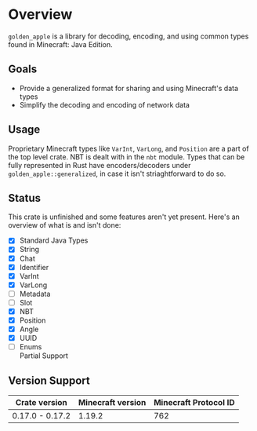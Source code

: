 # Overview

`golden_apple` is a library for decoding, encoding, and using common types found in Minecraft: Java Edition.

## Goals

- Provide a generalized format for sharing and using Minecraft's data types
- Simplify the decoding and encoding of network data

## Usage

Proprietary Minecraft types like `VarInt`, `VarLong`, and `Position` are a part of the top level crate. NBT is dealt with in the `nbt` module.
Types that can be fully represented in Rust have encoders/decoders under `golden_apple::generalized`, in case it isn't striaghtforward to do so.

## Status

This crate is unfinished and some features aren't yet present. Here's an overview of what is and isn't done:

- [X] Standard Java Types  
- [X] String  
- [X] Chat
- [X] Identifier
- [X] VarInt
- [X] VarLong
- [ ] Metadata
- [ ] Slot
- [X] NBT  
- [X] Position
- [X] Angle
- [X] UUID
- [ ] Enums  
  Partial Support

## Version Support

|  Crate version  | Minecraft version | Minecraft Protocol ID |
| --------------- | ----------------- | --------------------- |
| 0.17.0 - 0.17.2 |       1.19.2      |          762          |
